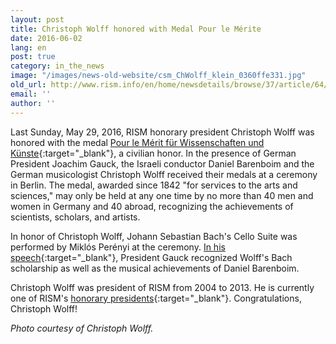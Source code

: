 ```yaml
---
layout: post
title: Christoph Wolff honored with Medal Pour le Mérite
date: 2016-06-02
lang: en
post: true
category: in_the_news
image: "/images/news-old-website/csm_ChWolff_klein_0360ffe331.jpg"
old_url: http://www.rism.info/en/home/newsdetails/browse/37/article/64/christoph-wolff-honored-with-medal-pour-le-merite.html
email: ''
author: ''
---
```


Last Sunday, May 29, 2016, RISM honorary president Christoph Wolff was honored with the medal [Pour le Mérit für Wissenschaften und Künste](http://www.orden-pourlemerite.de/){:target="_blank"}, a civilian honor. In the presence of German President Joachim Gauck, the Israeli conductor Daniel Barenboim and the German musicologist Christoph Wolff received their medals at a ceremony in Berlin. The medal, awarded since 1842 "for services to the arts and sciences," may only be held at any one time by no more than 40 men and women in Germany and 40 abroad, recognizing the achievements of scientists, scholars, and artists.

In honor of Christoph Wolff, Johann Sebastian Bach's Cello Suite was performed by Miklós Perényi at the ceremony. [In his speech](http://www.bundespraesident.de/SharedDocs/Reden/DE/Joachim-Gauck/Reden/2016/05/160529-Orden-Pour-le-merite.html;jsessionid=D349DCB8FF0A15CA7AC15A6C54534BAE.2_cid388?nn=1891550){:target="_blank"}, President Gauck recognized Wolff's Bach scholarship as well as the musical achievements of Daniel Barenboim.

Christoph Wolff was president of RISM from 2004 to 2013. He is currently one of RISM's [honorary presidents](/new_at_rism/2014/11/14/christoph-wolff-named-honorary-president-of-rism.html){:target="_blank"}. Congratulations, Christoph Wolff!

_Photo courtesy of Christoph Wolff._